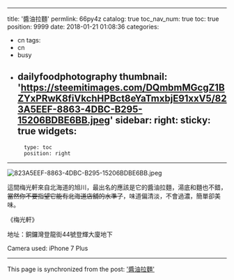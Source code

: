 
---
title: '醬油拉麵'
permlink: 66py4z
catalog: true
toc_nav_num: true
toc: true
position: 9999
date: 2018-01-21 01:08:36
categories:
- cn
tags:
- cn
- busy
- dailyfoodphotography
thumbnail: 'https://steemitimages.com/DQmbmMGcgZ1BZYxPRwK8fiVkchHPBct8eYaTmxbjE91xxV5/823A5EEF-8863-4DBC-B295-15206BDBE6BB.jpeg'
sidebar:
    right:
        sticky: true
widgets:
    -
        type: toc
        position: right
---



![823A5EEF-8863-4DBC-B295-15206BDBE6BB.jpeg](https://steemitimages.com/DQmbmMGcgZ1BZYxPRwK8fiVkchHPBct8eYaTmxbjE91xxV5/823A5EEF-8863-4DBC-B295-15206BDBE6BB.jpeg)

這間梅光軒來自北海道的旭川，最出名的應該是它的醬油拉麵，湯底和麵也不錯，~~當然你不要指望它能有北海道店舖的水準了~~，味道偏清淡，不會過濃，簡單卻美味。


《梅光軒》

地址：銅鑼灣登龍街44號登輝大廈地下

Camera used: iPhone 7 Plus

- - -

This page is synchronized from the post: ['醬油拉麵'](https://steemit.com/@htliao/66py4z)
